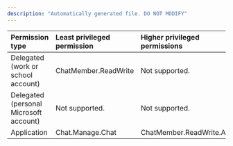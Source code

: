```yaml
---
description: "Automatically generated file. DO NOT MODIFY"
---
```


|Permission type|Least privileged permission|Higher privileged permissions|
|:---|:---|:---|
|Delegated (work or school account)|ChatMember.ReadWrite|Not supported.|
|Delegated (personal Microsoft account)|Not supported.|Not supported.|
|Application|Chat.Manage.Chat|ChatMember.ReadWrite.All|

